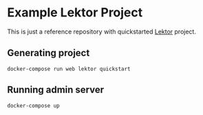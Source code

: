 # Example Lektor Project

This is just a reference repository with quickstarted [Lektor](https://www.getlektor.com/) project.

## Generating project

`docker-compose run web lektor quickstart`

## Running admin server

`docker-compose up`

